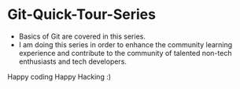 # Git-Quick-Tour-Series
- Basics of Git are covered in this series. 
- I am doing this series in order to enhance the community learning experience and contribute to the community of talented non-tech enthusiasts and tech developers.

Happy coding 
Happy Hacking 
:)
